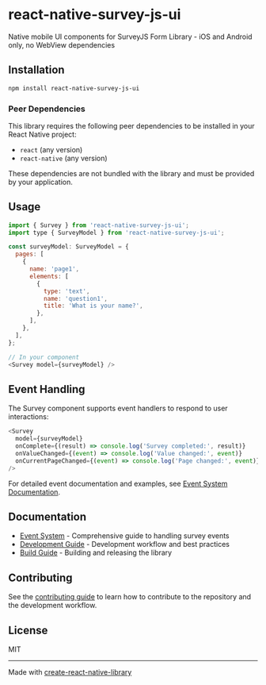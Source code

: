 # react-native-survey-js-ui

Native mobile UI components for SurveyJS Form Library - iOS and Android only, no WebView dependencies

## Installation

```sh
npm install react-native-survey-js-ui
```

### Peer Dependencies

This library requires the following peer dependencies to be installed in your React Native project:

- `react` (any version)
- `react-native` (any version)

These dependencies are not bundled with the library and must be provided by your application.

## Usage

```js
import { Survey } from 'react-native-survey-js-ui';
import type { SurveyModel } from 'react-native-survey-js-ui';

const surveyModel: SurveyModel = {
  pages: [
    {
      name: 'page1',
      elements: [
        {
          type: 'text',
          name: 'question1',
          title: 'What is your name?',
        },
      ],
    },
  ],
};

// In your component
<Survey model={surveyModel} />
```

## Event Handling

The Survey component supports event handlers to respond to user interactions:

```js
<Survey 
  model={surveyModel}
  onComplete={(result) => console.log('Survey completed:', result)}
  onValueChanged={(event) => console.log('Value changed:', event)}
  onCurrentPageChanged={(event) => console.log('Page changed:', event)}
/>
```

For detailed event documentation and examples, see [Event System Documentation](docs/EVENTS.md).

## Documentation

- [Event System](docs/EVENTS.md) - Comprehensive guide to handling survey events
- [Development Guide](docs/DEVELOPMENT.md) - Development workflow and best practices
- [Build Guide](docs/BUILD.md) - Building and releasing the library

## Contributing

See the [contributing guide](CONTRIBUTING.md) to learn how to contribute to the repository and the development workflow.

## License

MIT

---

Made with [create-react-native-library](https://github.com/callstack/react-native-builder-bob)
